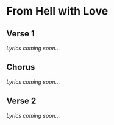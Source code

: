 # From Hell with Love

## Verse 1
*Lyrics coming soon...*

## Chorus
*Lyrics coming soon...*

## Verse 2
*Lyrics coming soon...*